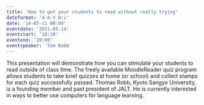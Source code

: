 ```yaml
---
title: 'How to get your students to read without really trying'
dateformat: 'd-m-Y H:i'
date: '14-05-11 00:00'
eventdate: '2011-05-14'
eventstart: '18:30'
eventend: '20:00'
eventspeaker: 'Tom Robb'
---
```


This presentation will demonstrate how you can stimulate your students to read outside of class time. The freely available MoodleReader quiz program allows students to take brief quizzes at home (or school) and collect stamps for each quiz successfully passed.
Thomas Robb, Kyoto Sangyo University, is a founding member and past president of JALT.  He is currently interested in ways to better use computers for language learning.

